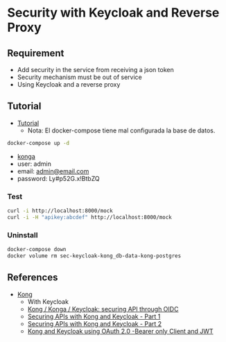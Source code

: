 # Security with Keycloak and Reverse Proxy

## Requirement

- Add security in the service from receiving a json token
- Security mechanism must be out of service
- Using Keycloak and a reverse proxy

## Tutorial

- [Tutorial](https://refactorizando.com/arquitectura-microservicios-kong-konga/)
  - Nota: El docker-compose tiene mal configurada la base de datos.

```sh
docker-compose up -d
```

- [konga](http://localhost:1337)
- user: admin
- email: admin@email.com
- password: Ly#p52G.x!BtbZQ

### Test

```sh
curl -i http://localhost:8000/mock
curl -i -H "apikey:abcdef" http://localhost:8000/mock
```

### Uninstall

```sh
docker-compose down
docker volume rm sec-keycloak-kong_db-data-kong-postgres
```

## References

- [Kong](https://konghq.com/products/kong-gateway)
  - With Keycloak
  - [Kong / Konga / Keycloak: securing API through OIDC](https://github.com/d4rkstar/kong-konga-keycloak)
  - [Securing APIs with Kong and Keycloak - Part 1](https://www.jerney.io/secure-apis-kong-keycloak-1/)
  - [Securing APIs with Kong and Keycloak - Part 2](https://www.jerney.io/secure-apis-kong-keycloak-2/)
  - [Kong and Keycloak using OAuth 2.0 -Bearer only Client and JWT](https://cycykum.medium.com/kong-oauth2-0-keycloak-bearer-only-client-and-jwt-d29e7d860b75)
